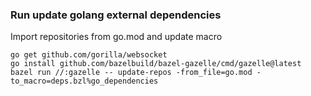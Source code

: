 ### Run update golang external dependencies

Import repositories from go.mod and update macro

```
go get github.com/gorilla/websocket
go install github.com/bazelbuild/bazel-gazelle/cmd/gazelle@latest
bazel run //:gazelle -- update-repos -from_file=go.mod -to_macro=deps.bzl%go_dependencies
```
